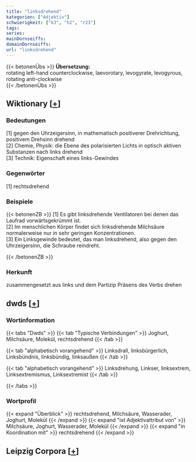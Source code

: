 ```yaml
---
title: "linksdrehend"
kategorien: ["Adjektiv"]
schwierigkeit: ["k3", "h2", "r23"]
tags:
series:
mainDornseiffs:
domainDornseiffs:
url: "linksdrehend"
---
```


{{< betonenÜbs >}}
**Übersetzung:**  
rotating left-hand counterclockwise, laevorotary, levogyrate, levogyrous, rotating anti-clockwise  
{{< /betonenÜbs >}}

## Wiktionary [[+](https://de.wiktionary.org/wiki/linksdrehend)]

### Bedeutungen
[1] gegen den Uhrzeigersinn, in mathematisch positiverer Drehrichtung, positivem Drehsinn drehend  
[2] Chemie, Physik: die Ebene des polarisierten Lichts in optisch aktiven Substanzen nach links drehend  
[3] Technik: Eigenschaft eines links-Gewindes  

### Gegenwörter
[1] rechtsdrehend  

### Beispiele
{{< betonenZB >}}
[1] Es gibt linksdrehende Ventilatoren bei denen das Laufrad vorwärtsgekrümmt ist.  
[2] Im menschlichen Körper findet sich linksdrehende Milchsäure normalerweise nur in sehr geringen Konzentrationen.  
[3] Ein Linksgewinde bedeutet, das man linksdrehend, also gegen den Uhrzeigersinn, die Schraube reindreht.  

{{< /betonenZB >}}
### Herkunft
zusammengesetzt aus links und dem Partizip Präsens des Verbs drehen  



## dwds [[+](https://www.dwds.de/wb/linksdrehend)]

### Wortinformation
{{< tabs "Dwds" >}}
{{< tab "Typische Verbindungen" >}}
Joghurt, Milchsäure, Molekül, rechtsdrehend
{{< /tab >}}

{{< tab "alphabetisch vorangehend" >}}
Linksdrall, linksbürgerlich, Linksbündnis, linksbündig, linksaußen
{{< /tab >}}

{{< tab "alphabetisch vorangehend" >}}
Linksdrehung, Linkser, linksextrem, Linksextremismus, Linksextremist
{{< /tab >}}

{{< /tabs >}}

### Wortprofil
{{< expand "Überblick" >}} rechtsdrehend, Milchsäure, Wasserader, Joghurt, Molekül {{< /expand >}}
{{< expand "ist Adjektivattribut von" >}} Milchsäure, Joghurt, Wasserader, Molekül {{< /expand >}}
{{< expand "in Koordination mit" >}} rechtsdrehend {{< /expand >}}

## Leipzig Corpora [[+](https://corpora.uni-leipzig.de/en/res?word=linksdrehend&corpusId=deu_newscrawl-public_2018)]

